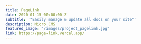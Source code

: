 ```yaml
---
title: PageLink
date: 2020-01-15 00:00:00 Z
subtitle: '"Easily manage & update all docs on your site"'
description: Micro CMS
featured_image: "/images/project_pagelink.jpg"
link: https://page-link.vercel.app/
---
```

